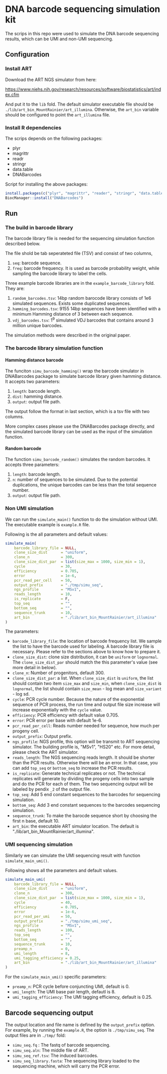 # DNA barcode sequencing simulation kit



The scrips in this repo were used to simulate the DNA barcode sequencing results, which can be UMI and non-UMI sequencing.

## Configuration

### Install ART 

Download the ART NGS simulator from here:

https://www.niehs.nih.gov/research/resources/software/biostatistics/art/index.cfm 

And put it to the `lib` fold. The default simulator executable file should be `./lib/art_bin_MountRainier/art_illumina`. Otherwise, the `art_bin` variable should be configured to point the `art_illumina` file.

### Install R dependencies

The scrips depends on the following packages:

-   plyr
-   magrittr
-   readr
-   stringr
-   data.table
-   DNABarcodes

Script for installing the above packages:

```R
install.packages(c("plyr", "magrittr", "reader", "stringr", "data.table"))
BiocManager::install("DNABarcodes")
```



## Run

### The build in barcode library

The barcode library file is needed for the sequencing simulation function described below. 

The file shold be tab seperateted file (TSV) and consist of two columns, 

1.   `seq`: barcode sequence.
2.   `freq`: barcode frequency. It is used as barcode probability weight, while sampling the barcode library to label the cells.

Three example barcode libraries are in the `example_barcode_library` fold. They are:

1.   `random_barcodes.tsv`: 14bp random barocode library consists of 1e6 simulated sequences. Exists some duplicated sequences. 
2.   `hamming_barcodes.tsv`: 9155 14bp sequences have been identified with a minimum Hamming distance of 3 between each sequence.
3.   `vdj_barcodes.tsv`: $1^9$ simulated VDJ barcodes that contains around 3 million unique barcodes.

The simulation methods were described in the original paper.

### The barcode library simulation function

#### Hamming distance barcode

The funciton `simu_barcode_hamming()` wrap the barcode simulator in DNABarcodes package to simulate barcode library given hamming distance. It accepts two parameters:

1.   `length`:  barcode length.
2.   `dist`: hamming distance.
3.   `output`: output file path.

The output follow the format in last section, which is a tsv file with two columns. 

More complex cases please use the DNABarcodes package directly, and the simulated barcode library can be used as the input of the simulation function.

#### Random barcode

The function `simu_barcode_random()` simulates the random barcodes. It accepts three parameters:

1.   `length`: barcode length.
2.   `n`: number of sequences to be simulated. Due to the potential duplications, the unique barcodes can be less than the total sequence number.
3.   `output`: output file path.

### Non UMI simulation

We can run the `simulate_main()` function to do the simulation without UMI. The executable example is `example.R` file.

Following is the all parameters and default values:

```r
simulate_main(
    barcode_library_file = NULL,
    clone_size_dist      = "uniform",
    clone_n              = 300,
    clone_size_dist_par  = list(size_max = 1000, size_min = 1),
    cycle                = 30,
    efficiency           = 0.705,
    error                = 1e-6,
    pcr_read_per_cell    = 50,
    output_prefix        = "./tmp/simu_seq",
    ngs_profile          = "MSv1",
    reads_length         = 10,
    is_replicate         = F,
    top_seq              = "",
    bottom_seq           = "",
    sequence_trunk       = 10,
    art_bin              = "./lib/art_bin_MountRainier/art_illumina"
)
```

The parameters:

-   `barcode_library_file`: the location of barcode frequency list. We sample the list to have the barcode used for labeling. A barcode library file is necessary. Please refer to the sections above to know how to prepare it.
-   `clone_size_dist`: clone size distribution, it can be `uniform` or `lognormal`. The `clone_size_dist_par` should match the this parameter's value (see more detail in below).
-   `clone_n`: Number of progenitors, default 300.
-   `clone_size_dist_par`: a list. When `clone_size_dist` is `uniform`, the list should contain two item `size_max` and `size_min`, when `clone_size_dist` is `lognormal`, the list should contain `size_mean` - log mean and `size_variant` - log sd.
-   `cycle`: PCR cycle number. Because the nature of the exponential sequence of PCR process, the run time and output file size increase will increase exponentially with the `cycle` value.
-   `efficiency`: PCR efficiency with default value 0.705.
-   `error`: PCR error per base with default 1e-6.
-   `pcr_read_per_cell`: Reads number needed for sequence, how much per progeny cell.
-   `output_prefix`: Output prefix.
-   `ngs_profile`: NGS profile, this option will be transmit to ART sequencing simulator. The building profile is, "MSv1", "HS20" etc. For more detail, please check the ART simulator.
-   `reads_length`: The NGS sequencing reads length. It should be shorter than the PCR results. Otherwise there will be an error. In that case, you can add `top_seq` or `bottom_seq` to increase the PCR results.
-   `is_replicate`: Generate technical replicates or not. The technical replicates will generate by dividing the progeny cells into two sample and do the PCR for each of them. The two sequencing output will be labeled by pendix `_2` of the output file.
-   `top_seq`: Add 5 end constant sequences to the barcodes for sequencing simulation.
-   `bottom_seq`: Add 3 end constant sequences to the barcodes sequencing simulation.
-   `sequence_trunk`: To make the barocde sequence short by choosing the first n base, default 10.
-   `art_bin`: the executable ART simulator location. The default is "./lib/art_bin_MountRainier/art_illumina".

### UMI sequencing simulation

Similarly we can simulate the UMI sequencing result with function `simulate_main_umi()`.

Following shows all the parameters and default values.

```R
simulate_main_umi(
    barcode_library_file = NULL,
    clone_size_dist      = "uniform",
    clone_n              = 300,
    clone_size_dist_par  = list(size_max = 1000, size_min = 1),
    cycle                = 40,
    efficiency           = 0.705,
    error                = 1e-6,
    pcr_read_per_umi     = 50,
    output_prefix        = "./tmp/simu_umi_seq",
    ngs_profile          = "MSv1",
    reads_length         = 100,
    top_seq              = "",
    bottom_seq           = "",
    sequence_trunk       = 10,
    preamp_n             = 0,
    umi_length           = 8,
    umi_tagging_efficiency = 0.25,
    art_bin              = "./lib/art_bin_MountRainier/art_illumina"
)
```

For the `simulate_main_umi()` specific parameters:

-   `preamp_n`: PCR cycle before conjuncting UMI, default is 0.
-   `umi_length`: The UMI base pair length, defautl is 8.
-   `umi_tagging_efficiency`: The UMI tagging efficiency, default is 0.25.

## Barcode sequencing output

The output location and file name is defined by the `output_prefix` option. For example, by running the `example.R`, the option is `./tmp/simu_seq`. The output files are in `./tmp/` fold:

-   `simu_seq.fq` : The fastq of barcode sequencing.
-   `simu_seq.aln`: The middle file of ART.
-   `simu_seq_ref.tsv`: The induced barcodes.
-   `simu_seq_library.fasta`: The sequencing library loaded to the sequencing machine, which will carry the PCR error.

